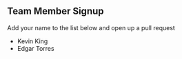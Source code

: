 Team Member Signup
------------------
Add your name to the list below and open up a pull request
- Kevin King
- Edgar Torres